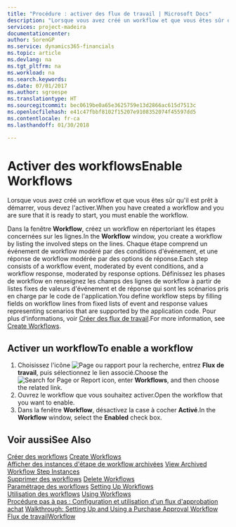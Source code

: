 ```yaml
---
title: "Procédure : activer des flux de travail | Microsoft Docs"
description: "Lorsque vous avez créé un workflow et que vous êtes sûr qu'il est prêt à démarrer, vous devez l'activer."
services: project-madeira
documentationcenter: 
author: SorenGP
ms.service: dynamics365-financials
ms.topic: article
ms.devlang: na
ms.tgt_pltfrm: na
ms.workload: na
ms.search.keywords: 
ms.date: 07/01/2017
ms.author: sgroespe
ms.translationtype: HT
ms.sourcegitcommit: bec0619be0a65e3625759e13d2866ac615d7513c
ms.openlocfilehash: e41c47fbbf8102f15207e9108352074f45597dd5
ms.contentlocale: fr-ca
ms.lasthandoff: 01/30/2018

---
```

# <a name="enable-workflows"></a><span data-ttu-id="1a16a-103">Activer des workflows</span><span class="sxs-lookup"><span data-stu-id="1a16a-103">Enable Workflows</span></span>
<span data-ttu-id="1a16a-104">Lorsque vous avez créé un workflow et que vous êtes sûr qu'il est prêt à démarrer, vous devez l'activer.</span><span class="sxs-lookup"><span data-stu-id="1a16a-104">When you have created a workflow and you are sure that it is ready to start, you must enable the workflow.</span></span>  

 <span data-ttu-id="1a16a-105">Dans la fenêtre **Workflow**, créez un workflow en répertoriant les étapes concernées sur les lignes.</span><span class="sxs-lookup"><span data-stu-id="1a16a-105">In the **Workflow** window, you create a workflow by listing the involved steps on the lines.</span></span> <span data-ttu-id="1a16a-106">Chaque étape comprend un événement de workflow modéré par des conditions d'événement, et une réponse de workflow modérée par des options de réponse.</span><span class="sxs-lookup"><span data-stu-id="1a16a-106">Each step consists of a workflow event, moderated by event conditions, and a workflow response, moderated by response options.</span></span> <span data-ttu-id="1a16a-107">Définissez les phases de workflow en renseignez les champs des lignes de workflow à partir de listes fixes de valeurs d'événement et de réponse qui sont les scénarios pris en charge par le code de l'application.</span><span class="sxs-lookup"><span data-stu-id="1a16a-107">You define workflow steps by filling fields on workflow lines from fixed lists of event and response values representing scenarios that are supported by the application code.</span></span> <span data-ttu-id="1a16a-108">Pour plus d'informations, voir [Créer des flux de travail](across-how-to-create-workflows.md).</span><span class="sxs-lookup"><span data-stu-id="1a16a-108">For more information, see [Create Workflows](across-how-to-create-workflows.md).</span></span>  

## <a name="to-enable-a-workflow"></a><span data-ttu-id="1a16a-109">Activer un workflow</span><span class="sxs-lookup"><span data-stu-id="1a16a-109">To enable a workflow</span></span>  
1.  <span data-ttu-id="1a16a-110">Choisissez l'icône ![Page ou rapport pour la recherche](media/ui-search/search_small.png "icône Page ou rapport pour la recherche"), entrez **Flux de travail**, puis sélectionnez le lien associé.</span><span class="sxs-lookup"><span data-stu-id="1a16a-110">Choose the ![Search for Page or Report](media/ui-search/search_small.png "Search for Page or Report icon") icon, enter **Workflows**, and then choose the related link.</span></span>  
2.  <span data-ttu-id="1a16a-111">Ouvrez le workflow que vous souhaitez activer.</span><span class="sxs-lookup"><span data-stu-id="1a16a-111">Open the workflow that you want to enable.</span></span>  
3.  <span data-ttu-id="1a16a-112">Dans la fenêtre **Workflow**, désactivez la case à cocher **Activé**.</span><span class="sxs-lookup"><span data-stu-id="1a16a-112">In the **Workflow** window, select the **Enabled** check box.</span></span>  

## <a name="see-also"></a><span data-ttu-id="1a16a-113">Voir aussi</span><span class="sxs-lookup"><span data-stu-id="1a16a-113">See Also</span></span>  
 <span data-ttu-id="1a16a-114">[Créer des workflows](across-how-to-create-workflows.md) </span><span class="sxs-lookup"><span data-stu-id="1a16a-114">[Create Workflows](across-how-to-create-workflows.md) </span></span>  
 <span data-ttu-id="1a16a-115">[Afficher des instances d'étape de workflow archivées](across-how-to-view-archived-workflow-step-instances.md) </span><span class="sxs-lookup"><span data-stu-id="1a16a-115">[View Archived Workflow Step Instances](across-how-to-view-archived-workflow-step-instances.md) </span></span>  
 <span data-ttu-id="1a16a-116">[Supprimer des workflows](across-how-to-delete-workflows.md) </span><span class="sxs-lookup"><span data-stu-id="1a16a-116">[Delete Workflows](across-how-to-delete-workflows.md) </span></span>  
 <span data-ttu-id="1a16a-117">[Paramétrage des workflows](across-set-up-workflows.md) </span><span class="sxs-lookup"><span data-stu-id="1a16a-117">[Setting Up Workflows](across-set-up-workflows.md) </span></span>  
 <span data-ttu-id="1a16a-118">[Utilisation des workflows](across-use-workflows.md) </span><span class="sxs-lookup"><span data-stu-id="1a16a-118">[Using Workflows](across-use-workflows.md) </span></span>  
 <span data-ttu-id="1a16a-119">[Procédure pas à pas : Configuration et utilisation d'un flux d'approbation achat](walkthrough-setting-up-and-using-a-purchase-approval-workflow.md) </span><span class="sxs-lookup"><span data-stu-id="1a16a-119">[Walkthrough: Setting Up and Using a Purchase Approval Workflow](walkthrough-setting-up-and-using-a-purchase-approval-workflow.md) </span></span>  
 [<span data-ttu-id="1a16a-120">Flux de travail</span><span class="sxs-lookup"><span data-stu-id="1a16a-120">Workflow</span></span>](across-workflow.md)   

